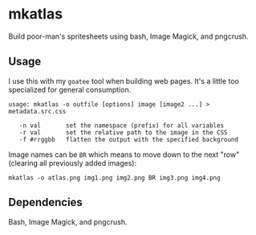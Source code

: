 mkatlas
=======
Build poor-man's spritesheets using bash, Image Magick, and pngcrush.

Usage
-----
I use this with my `goatee` tool when building web pages. It's a little
too specialized for general consumption.

    usage: mkatlas -o outfile [options] image [image2 ...] > metadata.src.css
    
       -n val       set the namespace (prefix) for all variables
       -r val       set the relative path to the image in the CSS
       -f #rrggbb   flatten the output with the specified background

Image names can be `BR` which means to move down to the next "row"
(clearing all previously added images):

    mkatlas -o atlas.png img1.png img2.png BR img3.png img4.png

Dependencies
------------
Bash, Image Magick, and pngcrush.


